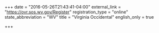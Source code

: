 +++
date = "2016-05-26T21:43:41-04:00"
external_link = "https://ovr.sos.wv.gov/Register"
registration_type = "online"
state_abbreviation = "WV"
title = "Virginia Occidental"
english_only = true

+++

